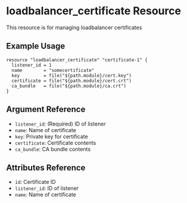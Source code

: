 # loadbalancer_certificate Resource

This resource is for managing loadbalancer certificates

## Example Usage

```hcl
resource "loadbalancer_certificate" "certificate-1" {
  listener_id = 1
  name        = "somecertificate"
  key         = file("${path.module}/cert.key")
  certificate = file("${path.module}/cert.crt")
  ca_bundle   = file("${path.module}/ca.crt")
}
```

## Argument Reference

- `listener_id`: (Required) ID of listener
- `name`: Name of certificate
- `key`: Private key for certificate
- `certificate`: Certificate contents
- `ca_bundle`: CA bundle contents

## Attributes Reference

- `id`: Certificate ID
- `listener_id`: ID of listener
- `name`: Name of certificate
